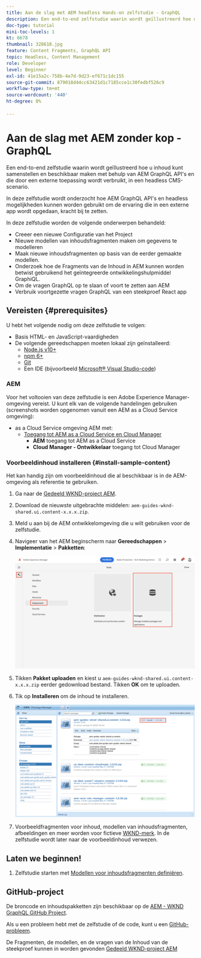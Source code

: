 ```yaml
---
title: Aan de slag met AEM headless Hands-on zelfstudie - GraphQL
description: Een end-to-end zelfstudie waarin wordt geïllustreerd hoe u inhoud kunt samenstellen en beschikbaar maken met AEM GraphQL API's.
doc-type: tutorial
mini-toc-levels: 1
kt: 6678
thumbnail: 328618.jpg
feature: Content Fragments, GraphQL API
topic: Headless, Content Management
role: Developer
level: Beginner
exl-id: 41e15a2c-758b-4e7d-9d23-ef671c1dc155
source-git-commit: 879018d44cc63421d1c7185cce1c30fedbf526c9
workflow-type: tm+mt
source-wordcount: '440'
ht-degree: 0%

---
```


# Aan de slag met AEM zonder kop - GraphQL

Een end-to-end zelfstudie waarin wordt geïllustreerd hoe u inhoud kunt samenstellen en beschikbaar maken met behulp van AEM GraphQL API&#39;s en die door een externe toepassing wordt verbruikt, in een headless CMS-scenario.

In deze zelfstudie wordt onderzocht hoe AEM GraphQL API&#39;s en headless mogelijkheden kunnen worden gebruikt om de ervaring die in een externe app wordt opgedaan, kracht bij te zetten.

In deze zelfstudie worden de volgende onderwerpen behandeld:

* Creeer een nieuwe Configuratie van het Project
* Nieuwe modellen van inhoudsfragmenten maken om gegevens te modelleren
* Maak nieuwe inhoudsfragmenten op basis van de eerder gemaakte modellen.
* Onderzoek hoe de Fragments van de Inhoud in AEM kunnen worden betwist gebruikend het geïntegreerde ontwikkelingshulpmiddel GraphiQL.
* Om de vragen GraphQL op te slaan of voort te zetten aan AEM
* Verbruik voortgezette vragen GraphQL van een steekproef React app


## Vereisten {#prerequisites}

U hebt het volgende nodig om deze zelfstudie te volgen:

* Basis HTML- en JavaScript-vaardigheden
* De volgende gereedschappen moeten lokaal zijn geïnstalleerd:
   * [Node.js v10+](https://nodejs.org/en/)
   * [npm 6+](https://www.npmjs.com/)
   * [Git](https://git-scm.com/)
   * Een IDE (bijvoorbeeld [Microsoft® Visual Studio-code](https://code.visualstudio.com/))

### AEM

Voor het voltooien van deze zelfstudie is een Adobe Experience Manager-omgeving vereist. U kunt elk van de volgende handelingen gebruiken (screenshots worden opgenomen vanuit een AEM as a Cloud Service omgeving):

* as a Cloud Service omgeving AEM met:
   * [Toegang tot AEM as a Cloud Service en Cloud Manager](/help/cloud-service/accessing/overview.md)
      * **AEM** toegang tot AEM as a Cloud Service
      * **Cloud Manager - Ontwikkelaar** toegang tot Cloud Manager

### Voorbeeldinhoud installeren {#install-sample-content}

Het kan handig zijn om voorbeeldinhoud die al beschikbaar is in de AEM-omgeving als referentie te gebruiken.

1. Ga naar de [Gedeeld WKND-project AEM](https://github.com/adobe/aem-guides-wknd-shared/releases).
1. Download de nieuwste uitgebrachte middelen: `aem-guides-wknd-shared.ui.content-x.x.x.zip`.
1. Meld u aan bij de AEM ontwikkelomgeving die u wilt gebruiken voor de zelfstudie.
1. Navigeer van het AEM beginscherm naar **Gereedschappen** > **Implementatie** > **Pakketten**:

   ![Navigeren door pakketbeheer](assets/overview/navigate-package-manager.png)

1. Tikken **Pakket uploaden** en kiest u `aem-guides-wknd-shared.ui.content-x.x.x.zip` eerder gedownload bestand. Tikken **OK** om te uploaden.
1. Tik op **Installeren** om de inhoud te installeren.

   ![Voorbeeldinhoudspakket installeren](assets/overview/install-sample-content-package.png)

1. Voorbeeldfragmenten voor inhoud, modellen van inhoudsfragmenten, afbeeldingen en meer worden voor fictieve [WKND-merk](https://wknd.site/). In de zelfstudie wordt later naar de voorbeeldinhoud verwezen.

## Laten we beginnen!

1. Zelfstudie starten met [Modellen voor inhoudsfragmenten definiëren](content-fragment-models.md).

## GitHub-project

De broncode en inhoudspakketten zijn beschikbaar op de [AEM - WKND GraphQL GitHub Project](https://github.com/adobe/aem-guides-wknd-graphql).

Als u een probleem hebt met de zelfstudie of de code, kunt u een [GitHub-probleem](https://github.com/adobe/aem-guides-wknd-graphql/issues).

De Fragmenten, de modellen, en de vragen van de Inhoud van de steekproef kunnen in worden gevonden [Gedeeld WKND-project AEM](https://github.com/adobe/aem-guides-wknd-shared)
